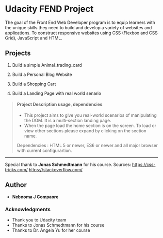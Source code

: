 # Udacity FEND Project

The goal of the Front End Web Developer program is to equip learners with the unique skills they need to build and develop a variety of websites and applications. To construct responsive websites using CSS (Flexbox and CSS Grid), JavaScript and HTML.

## Projects

1. Build a simple Animal_trading_card

2. Build a Personal Blog Website

3. Build a Shopping Cart

4. Build a Landing Page with real world senario

> #### Project Description usage, dependencies
>
> - This project aims to give you real-world scenarios of manipulating the DOM.
  It is a multi-section landing page.
> - When the page load the home section is on the screen. 
  To load or view other sections please expand by clicking on the section name.
>
>  Dependencies : HTML 5 or newer, ES6 or newer and all major browser with current configurartion.

***
Special thank to **Jonas Schmedtmann** for his course.
Sources: https://css-tricks.com/
         https://stackoverflow.com/



## Author
+ **Nebnoma J Compaore**

### Acknowledgments

- Thank you to Udacity team
- Thanks to Jonas Schmedtmann for his course
- Thanks to Dr. Angela Yu for her course

